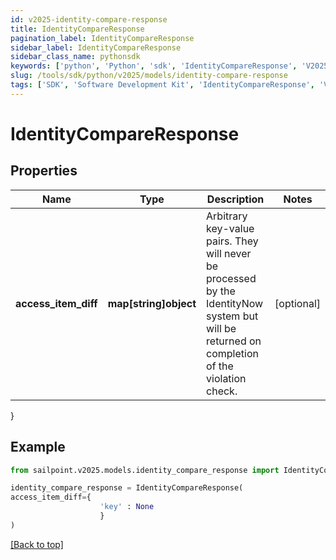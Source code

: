 ```yaml
---
id: v2025-identity-compare-response
title: IdentityCompareResponse
pagination_label: IdentityCompareResponse
sidebar_label: IdentityCompareResponse
sidebar_class_name: pythonsdk
keywords: ['python', 'Python', 'sdk', 'IdentityCompareResponse', 'V2025IdentityCompareResponse'] 
slug: /tools/sdk/python/v2025/models/identity-compare-response
tags: ['SDK', 'Software Development Kit', 'IdentityCompareResponse', 'V2025IdentityCompareResponse']
---
```


# IdentityCompareResponse


## Properties

Name | Type | Description | Notes
------------ | ------------- | ------------- | -------------
**access_item_diff** | **map[string]object** | Arbitrary key-value pairs. They will never be processed by the IdentityNow system but will be returned on completion of the violation check. | [optional] 
}

## Example

```python
from sailpoint.v2025.models.identity_compare_response import IdentityCompareResponse

identity_compare_response = IdentityCompareResponse(
access_item_diff={
                    'key' : None
                    }
)

```
[[Back to top]](#) 

